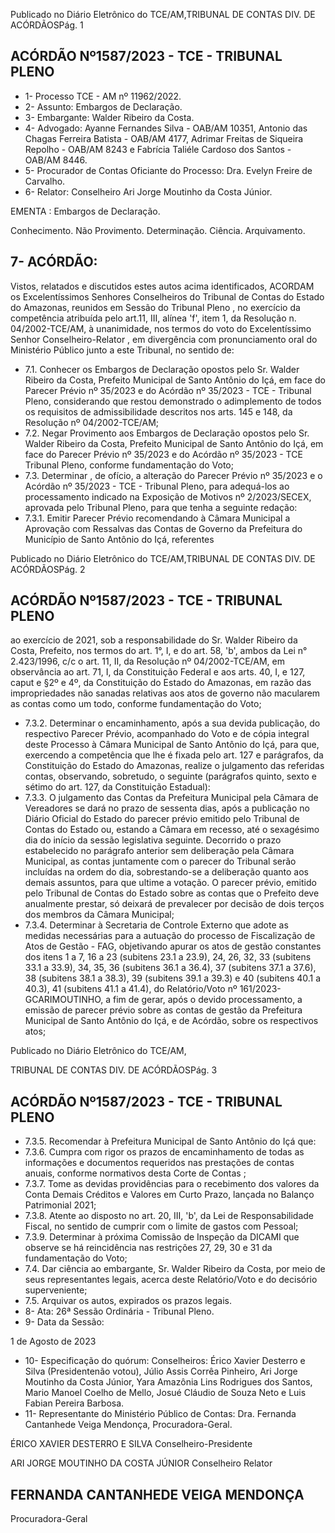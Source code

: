 Publicado  no  Diário  Eletrônico do TCE/AM,TRIBUNAL DE CONTAS DIV. DE ACÓRDÃOSPág. 1

## ACÓRDÃO Nº1587/2023 - TCE - TRIBUNAL PLENO

- 1- Processo TCE - AM nº 11962/2022.
- 2- Assunto: Embargos de Declaração.
- 3- Embargante: Walder Ribeiro da Costa.
- 4- Advogado: Ayanne Fernandes Silva - OAB/AM 10351, Antonio das Chagas Ferreira Batista  -  OAB/AM  4177,  Adrimar  Freitas  de  Siqueira  Repolho  -  OAB/AM  8243  e Fabrícia Taliéle Cardoso dos Santos - OAB/AM 8446.
- 5- Procurador de Contas Oficiante do Processo: Dra. Evelyn Freire de Carvalho.
- 6- Relator: Conselheiro Ari Jorge Moutinho da Costa Júnior.

EMENTA : Embargos de Declaração.

Conhecimento. Não Provimento. Determinação. Ciência. Arquivamento.

## 7- ACÓRDÃO:

Vistos, relatados e discutidos estes autos acima identificados, ACORDAM os Excelentíssimos Senhores Conselheiros do Tribunal de Contas do Estado do Amazonas, reunidos  em  Sessão  do Tribunal  Pleno ,  no  exercício  da  competência  atribuída  pelo art.11,  III,  alínea  'f',  item  1,  da  Resolução  n.  04/2002-TCE/AM, à  unanimidade, nos termos  do  voto  do  Excelentíssimo  Senhor  Conselheiro-Relator ,  em  divergência com pronunciamento oral do Ministério Público junto a este Tribunal, no sentido de:

- 7.1. Conhecer os Embargos de Declaração opostos pelo Sr. Walder Ribeiro da  Costa, Prefeito  Municipal  de  Santo  Antônio  do  Içá,  em  face  do Parecer Prévio nº 35/2023 e do Acórdão nº 35/2023  - TCE - Tribunal Pleno, considerando que restou demonstrado o adimplemento de todos os  requisitos  de  admissibilidade  descritos  nos  arts.  145  e  148,  da Resolução nº 04/2002-TCE/AM;
- 7.2. Negar  Provimento aos  Embargos  de  Declaração  opostos  pelo Sr. Walder Ribeiro da Costa, Prefeito Municipal de Santo Antônio do Içá, em face do Parecer Prévio nº 35/2023 e do Acórdão nº 35/2023 - TCE Tribunal Pleno, conforme fundamentação do Voto;
- 7.3. Determinar ,  de  ofício,  a  alteração  do Parecer  Prévio  nº  35/2023  e  o Acórdão  nº  35/2023  -  TCE  -  Tribunal Pleno,  para  adequá-los  ao processamento  indicado  na  Exposição  de  Motivos  nº  2/2023/SECEX, aprovada pelo Tribunal Pleno, para que tenha a seguinte redação:
- 7.3.1. Emitir Parecer Prévio recomendando à Câmara Municipal a  Aprovação  com  Ressalvas  das  Contas  de  Governo  da Prefeitura do Município de Santo Antônio do Içá, referentes

Publicado  no  Diário  Eletrônico do TCE/AM,TRIBUNAL DE CONTAS DIV. DE ACÓRDÃOSPág. 2

## ACÓRDÃO Nº1587/2023 - TCE - TRIBUNAL PLENO

ao exercício de 2021, sob a responsabilidade do Sr. Walder Ribeiro da Costa, Prefeito, nos termos do art. 1°, I, e do art. 58,  'b',  ambos  da  Lei  n°  2.423/1996,  c/c  o  art.  11,  II,  da Resolução nº 04/2002-TCE/AM, em observância ao art. 71, I, da Constituição Federal e aos arts. 40, I, e 127, caput e §2º e 4º,  da Constituição do Estado do Amazonas, em razão das impropriedades não sanadas relativas aos atos de governo não macularem as contas como um todo, conforme fundamentação do Voto;

- 7.3.2. Determinar o encaminhamento, após a sua devida publicação,  do  respectivo  Parecer Prévio,  acompanhado  do Voto e de cópia integral deste Processo à Câmara Municipal de Santo Antônio do Içá, para que, exercendo a competência que lhe é fixada pelo art. 127 e parágrafos, da Constituição do Estado do Amazonas, realize o julgamento das referidas contas, observando, sobretudo, o seguinte (parágrafos quinto, sexto e sétimo do art. 127, da Constituição Estadual):
- 7.3.3. O  julgamento  das  Contas  da  Prefeitura  Municipal  pela Câmara de Vereadores se dará no prazo de sessenta dias, após  a  publicação  no  Diário  Oficial  do  Estado  do  parecer prévio emitido pelo Tribunal de  Contas  do  Estado  ou, estando  a  Câmara  em  recesso,  até  o  sexagésimo  dia  do início da  sessão  legislativa  seguinte.  Decorrido  o  prazo estabelecido  no  parágrafo  anterior  sem  deliberação  pela Câmara Municipal, as contas juntamente com o parecer do Tribunal serão incluídas na ordem do dia, sobrestando-se a deliberação quanto aos demais assuntos, para que ultime a votação. O parecer prévio, emitido pelo Tribunal de Contas do Estado sobre as contas que o Prefeito deve anualmente prestar, só deixará de prevalecer por decisão de dois terços dos membros da Câmara Municipal;
- 7.3.4. Determinar à Secretaria de Controle Externo que adote as medidas  necessárias  para  a  autuação  do  processo  de Fiscalização de Atos de Gestão - FAG, objetivando apurar os  atos  de  gestão  constantes  dos  itens  1  a  7,  16  a  23 (subitens 23.1 a 23.9), 24, 26, 32, 33 (subitens 33.1 a 33.9), 34, 35, 36 (subitens 36.1 a 36.4), 37 (subitens 37.1 a 37.6), 38  (subitens  38.1  a  38.3),  39  (subitens  39.1  a  39.3)  e  40 (subitens 40.1 a 40.3), 41 (subitens 41.1 a 41.4), do Relatório/Voto  nº 161/2023-GCARIMOUTINHO,  a  fim  de gerar, após o devido processamento, a emissão de parecer prévio sobre as contas de gestão da Prefeitura Municipal de Santo  Antônio  do  Içá,  e  de  Acórdão,  sobre  os  respectivos atos;

Publicado  no  Diário  Eletrônico do TCE/AM,

TRIBUNAL DE CONTAS DIV. DE ACÓRDÃOSPág. 3

## ACÓRDÃO Nº1587/2023 - TCE - TRIBUNAL PLENO

- 7.3.5. Recomendar à Prefeitura  Municipal  de  Santo  Antônio  do Içá que:
- 7.3.6. Cumpra com rigor os prazos de encaminhamento de todas as informações e documentos requeridos nas prestações de contas anuais, conforme normativos desta Corte de Contas ;
- 7.3.7. Tome  as  devidas  providências  para  o  recebimento  dos valores  da  Conta  Demais  Créditos  e  Valores  em  Curto Prazo, lançada no Balanço Patrimonial 2021;
- 7.3.8. Atente ao disposto no art. 20, III, 'b', da Lei de Responsabilidade Fiscal, no sentido de cumprir com o limite de gastos com Pessoal;
- 7.3.9. Determinar à próxima Comissão de Inspeção da DICAMI que observe se há reincidência nas restrições 27, 29, 30 e 31 da fundamentação do Voto;
- 7.4. Dar ciência ao embargante, Sr. Walder Ribeiro da Costa, por meio de seus representantes legais,  acerca  deste  Relatório/Voto  e  do  decisório superveniente;
- 7.5. Arquivar os autos, expirados os prazos legais.
- 8- Ata: 26ª Sessão Ordinária - Tribunal Pleno.
- 9- Data da Sessão:

1 de Agosto de 2023

- 10-  Especificação do quórum: Conselheiros: Érico Xavier Desterro e Silva (Presidentenão  votou),  Júlio  Assis  Corrêa  Pinheiro,  Ari  Jorge  Moutinho  da  Costa  Júnior,  Yara Amazônia Lins Rodrigues dos Santos, Mario Manoel Coelho de Mello, Josué Cláudio de Souza Neto e Luis Fabian Pereira Barbosa.
- 11-  Representante do Ministério Público de Contas: Dra. Fernanda Cantanhede Veiga Mendonça, Procuradora-Geral.

ÉRICO XAVIER DESTERRO E SILVA Conselheiro-Presidente

ARI JORGE MOUTINHO DA COSTA JÚNIOR Conselheiro Relator

## FERNANDA CANTANHEDE VEIGA MENDONÇA

Procuradora-Geral